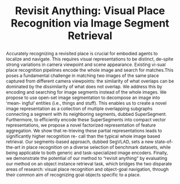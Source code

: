 ---
layout: project-page-new
title: "Revisit Anything: Visual Place Recognition via Image Segment Retrieval"
authors:
  - name: Kartik Garg*
    sup: 1
  - name: Sai Shubodh Puligilla*
    sup: 2
  - name: Shishir Kolathaya
    sup: 1
  - name: Madhava Krishna
    sup: 2
  - name: Sourav Garg
    sup: 3
affiliations:
  - name: Indian Institute of Science (IISc), Bengaluru, India
    link: https://iisc.ac.in/
    sup: 1
  - name: Robotics Research Center, IIIT Hyderabad, India
    link: https://robotics.iiit.ac.in
    sup: 2
  - name: University of Adelaide, Australia
    link: https://www.adelaide.edu.au
    sup: 3
permalink: /publications/2024/Kartik_Revisit/
abstract: "Accurately recognizing a revisited place is crucial for embodied agents to localize and navigate. This requires visual representations to be distinct, de-spite strong variations in camera viewpoint and scene appearance. Existing vi-sual place recognition pipelines encode the whole image and search for matches.This poses a fundamental challenge in matching two images of the same place
captured from different camera viewpoints: the similarity of what overlaps can be dominated by the dissimilarity of what does not overlap. We address this by encoding and searching for image segments instead of the whole images. We propose to use open-set image segmentation to decompose an image into ‘mean- ingful’ entities (i.e., things and stuff). This enables us to create a novel image representation as a collection of multiple overlapping subgraphs connecting a segment with its neighboring segments, dubbed SuperSegment. Furthermore, to efficiently encode these SuperSegments into compact vector representations, we propose a novel factorized representation of feature aggregation. We show that re-trieving these partial representations leads to significantly higher recognition re-
call than the typical whole image based retrieval. Our segments-based approach, dubbed SegVLAD, sets a new state-of-the-art in place recognition on a diverse selection of benchmark datasets, while being applicable to both generic and task-specialized image encoders. Finally, we demonstrate the potential of our method to “revisit anything” by evaluating our method on an object instance retrieval task,
which bridges the two disparate areas of research: visual place recognition and object-goal navigation, through their common aim of recognizing goal objects specific to a place."
project_page: https://revisit-anything.github.io/
paper: https://arxiv.org/pdf/2409.18049
code: https://github.com/AnyLoc/revisit-anything
#supplement: https://clipgraphs.github.io/static/pdfs/Supplementary.pdf
#video: https://www.youtube.com/watch?v=ITo8rMInatk&feature=youtu.be
#iframe: https://www.youtube.com/embed/ITo8rMInatk
#demo: https://anyloc.github.io/#interactive_demo

---